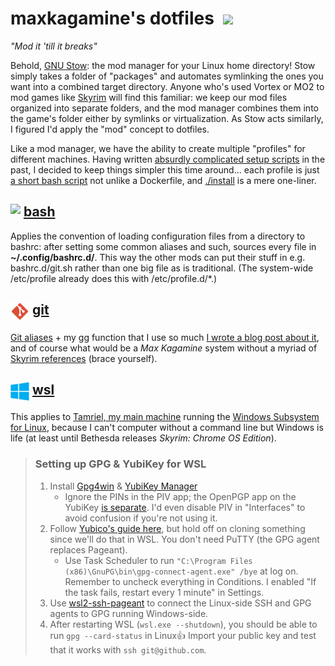 # maxkagamine's dotfiles&ensp;<a href="https://twitter.com/maxkagamine"><img src="https://abs.twimg.com/responsive-web/client-web/icon-default.ee534d85.png" height="24" /></a>

_"Mod it 'till it breaks"_

Behold, [GNU Stow](https://www.gnu.org/software/stow/manual/html_node/index.html#Top): the mod manager for your Linux home directory! Stow simply takes a folder of "packages" and automates symlinking the ones you want into a combined target directory. Anyone who's used Vortex or MO2 to mod games like [Skyrim](https://www.youtube.com/playlist?list=PLYooEAFUfhDfO3m_WQWkHdIB3Zh2kIXKp) will find this familiar: we keep our mod files organized into separate folders, and the mod manager combines them into the game's folder either by symlinks or virtualization. As Stow acts similarly, I figured I'd apply the "mod" concept to dotfiles.

Like a mod manager, we have the ability to create multiple "profiles" for different machines. Having written [absurdly complicated setup scripts](https://github.com/maxkagamine/dotfiles/blob/old/setup.ps1) in the past, I decided to keep things simpler this time around... each profile is just [a short bash script](./profiles/tamriel) not unlike a Dockerfile, and [./install](./install) is a mere one-liner.

## <img src="https://github.com/microsoft/terminal/raw/a74c37bbcd699ce2cd90bb5d81412663a6236fcc/res/terminal/images/StoreLogo.scale-100.png" height="30" align="top" /> [bash](./mods/bash)

Applies the convention of loading configuration files from a directory to bashrc: after setting some common aliases and such, sources every file in **~/.config/bashrc.d/**. This way the other mods can put their stuff in e.g. bashrc.d/git.sh rather than one big file as is traditional. (The system-wide /etc/profile already does this with /etc/profile.d/*.)

## <img src="https://raw.githubusercontent.com/vscode-icons/vscode-icons/3df43eb5a6dc932719159aa98d33d082cd1cceb0/icons/file_type_git.svg" align="top" height="30" /> [git](./mods/git)

[Git aliases](./mods/git/.config/bashrc.d/git.bashrc) + my gg function that I use so much [I wrote a blog post about it](https://kagamine.dev/en/gg-faster-git-commits/), and of course what would be a _Max Kagamine_ system without a myriad of [Skyrim references](https://kagamine.dev/en/fus-ro-dah/) (brace yourself).

## <img src="https://github.com/devicons/devicon/raw/2ae2a900d2f041da66e950e4d48052658d850630/icons/windows8/windows8-original.svg" align="top" height="30" /> [wsl](./mods/wsl)

This applies to [Tamriel, my main machine](https://photos.app.goo.gl/GYYD6cBjdmbnX3tf6) running the [Windows Subsystem for Linux](https://docs.microsoft.com/en-us/windows/wsl/), because I can't computer without a command line but Windows is life (at least until Bethesda releases _Skyrim: Chrome OS Edition_).

>  ### Setting up GPG & YubiKey for WSL
>  
>  1. Install [Gpg4win](https://gpg4win.org/download.html) & [YubiKey Manager](https://www.yubico.com/support/download/yubikey-manager/)
>     - Ignore the PINs in the PIV app; the OpenPGP app on the YubiKey [is separate](https://github.com/drduh/YubiKey-Guide/issues/248). I'd even disable PIV in "Interfaces" to avoid confusion if you're not using it.
> 2. Follow [Yubico's guide here](https://developers.yubico.com/PGP/SSH_authentication/Windows.html), but hold off on cloning something since we'll do that in WSL. You don't need PuTTY (the GPG agent replaces Pageant).
>    - Use Task Scheduler to run `"C:\Program Files (x86)\GnuPG\bin\gpg-connect-agent.exe" /bye` at log on. Remember to uncheck everything in Conditions. I enabled "If the task fails, restart every 1 minute" in Settings.
> 3. Use [wsl2-ssh-pageant](https://github.com/BlackReloaded/wsl2-ssh-pageant) to connect the Linux-side SSH and GPG agents to GPG running Windows-side.
> 4. After restarting WSL (`wsl.exe --shutdown`), you should be able to run `gpg --card-status` in Linux👍 Import your public key and test that it works with `ssh git@github.com`.

